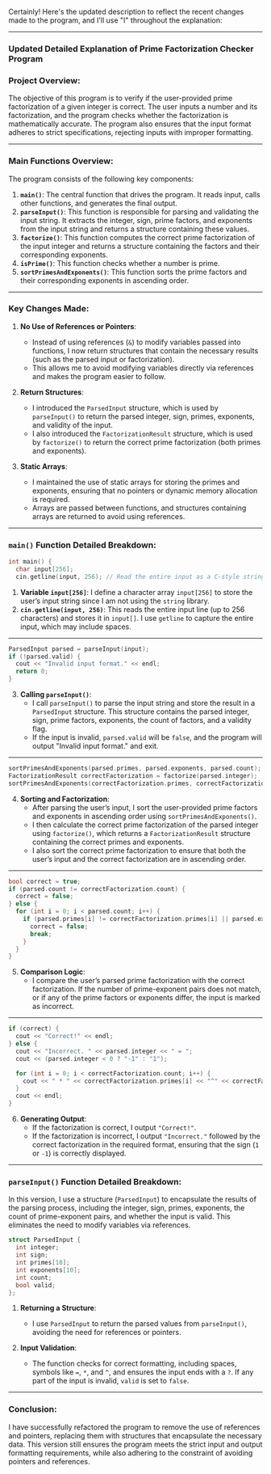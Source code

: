 Certainly! Here's the updated description to reflect the recent changes made to the program, and I'll use "I" throughout the explanation:

---

### **Updated Detailed Explanation of Prime Factorization Checker Program**

### **Project Overview:**

The objective of this program is to verify if the user-provided prime factorization of a given integer is correct. The user inputs a number and its factorization, and the program checks whether the factorization is mathematically accurate. The program also ensures that the input format adheres to strict specifications, rejecting inputs with improper formatting.

---

### **Main Functions Overview:**

The program consists of the following key components:

1. **`main()`**: The central function that drives the program. It reads input, calls other functions, and generates the final output.
2. **`parseInput()`**: This function is responsible for parsing and validating the input string. It extracts the integer, sign, prime factors, and exponents from the input string and returns a structure containing these values.
3. **`factorize()`**: This function computes the correct prime factorization of the input integer and returns a structure containing the factors and their corresponding exponents.
4. **`isPrime()`**: This function checks whether a number is prime.
5. **`sortPrimesAndExponents()`**: This function sorts the prime factors and their corresponding exponents in ascending order.

---

### **Key Changes Made:**

1. **No Use of References or Pointers**:

   - Instead of using references (`&`) to modify variables passed into functions, I now return structures that contain the necessary results (such as the parsed input or factorization).
   - This allows me to avoid modifying variables directly via references and makes the program easier to follow.

2. **Return Structures**:

   - I introduced the `ParsedInput` structure, which is used by `parseInput()` to return the parsed integer, sign, primes, exponents, and validity of the input.
   - I also introduced the `FactorizationResult` structure, which is used by `factorize()` to return the correct prime factorization (both primes and exponents).

3. **Static Arrays**:
   - I maintained the use of static arrays for storing the primes and exponents, ensuring that no pointers or dynamic memory allocation is required.
   - Arrays are passed between functions, and structures containing arrays are returned to avoid using references.

---

### **`main()` Function Detailed Breakdown:**

```cpp
int main() {
  char input[256];
  cin.getline(input, 256); // Read the entire input as a C-style string
```

1. **Variable `input[256]`**: I define a character array `input[256]` to store the user’s input string since I am not using the `string` library.
2. **`cin.getline(input, 256)`**: This reads the entire input line (up to 256 characters) and stores it in `input[]`. I use `getline` to capture the entire input, which may include spaces.

---

```cpp
ParsedInput parsed = parseInput(input);
if (!parsed.valid) {
  cout << "Invalid input format." << endl;
  return 0;
}
```

3. **Calling `parseInput()`**:
   - I call `parseInput()` to parse the input string and store the result in a `ParsedInput` structure. This structure contains the parsed integer, sign, prime factors, exponents, the count of factors, and a validity flag.
   - If the input is invalid, `parsed.valid` will be `false`, and the program will output "Invalid input format." and exit.

---

```cpp
sortPrimesAndExponents(parsed.primes, parsed.exponents, parsed.count);
FactorizationResult correctFactorization = factorize(parsed.integer);
sortPrimesAndExponents(correctFactorization.primes, correctFactorization.exponents, correctFactorization.count);
```

4. **Sorting and Factorization**:
   - After parsing the user’s input, I sort the user-provided prime factors and exponents in ascending order using `sortPrimesAndExponents()`.
   - I then calculate the correct prime factorization of the parsed integer using `factorize()`, which returns a `FactorizationResult` structure containing the correct primes and exponents.
   - I also sort the correct prime factorization to ensure that both the user’s input and the correct factorization are in ascending order.

---

```cpp
bool correct = true;
if (parsed.count != correctFactorization.count) {
  correct = false;
} else {
  for (int i = 0; i < parsed.count; i++) {
    if (parsed.primes[i] != correctFactorization.primes[i] || parsed.exponents[i] != correctFactorization.exponents[i]) {
      correct = false;
      break;
    }
  }
}
```

5. **Comparison Logic**:
   - I compare the user’s parsed prime factorization with the correct factorization. If the number of prime-exponent pairs does not match, or if any of the prime factors or exponents differ, the input is marked as incorrect.

---

```cpp
if (correct) {
  cout << "Correct!" << endl;
} else {
  cout << "Incorrect. " << parsed.integer << " = ";
  cout << (parsed.integer < 0 ? "-1" : "1");

  for (int i = 0; i < correctFactorization.count; i++) {
    cout << " * " << correctFactorization.primes[i] << "^" << correctFactorization.exponents[i];
  }
  cout << endl;
}
```

6. **Generating Output**:
   - If the factorization is correct, I output `"Correct!"`.
   - If the factorization is incorrect, I output `"Incorrect."` followed by the correct factorization in the required format, ensuring that the sign (`1` or `-1`) is correctly displayed.

---

### **`parseInput()` Function Detailed Breakdown:**

In this version, I use a structure (`ParsedInput`) to encapsulate the results of the parsing process, including the integer, sign, primes, exponents, the count of prime-exponent pairs, and whether the input is valid. This eliminates the need to modify variables via references.

```cpp
struct ParsedInput {
  int integer;
  int sign;
  int primes[10];
  int exponents[10];
  int count;
  bool valid;
};
```

1. **Returning a Structure**:

   - I use `ParsedInput` to return the parsed values from `parseInput()`, avoiding the need for references or pointers.

2. **Input Validation**:
   - The function checks for correct formatting, including spaces, symbols like `=`, `*`, and `^`, and ensures the input ends with a `?`. If any part of the input is invalid, `valid` is set to `false`.

---

### **Conclusion**:

I have successfully refactored the program to remove the use of references and pointers, replacing them with structures that encapsulate the necessary data. This version still ensures the program meets the strict input and output formatting requirements, while also adhering to the constraint of avoiding pointers and references.
